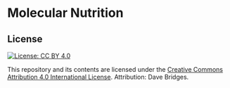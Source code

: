 # Molecular Nutrition

## License

[![License: CC BY 4.0](https://img.shields.io/badge/License-CC%20BY%204.0-lightgrey.svg)](https://creativecommons.org/licenses/by/4.0/)

This repository and its contents are licensed under the
[Creative Commons Attribution 4.0 International License](https://creativecommons.org/licenses/by/4.0/).
Attribution: Dave Bridges.